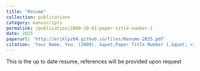 ```yaml
---
title: "Resume"
collection: publications
category: manuscripts
permalink: /publication/2009-10-01-paper-title-number-1
date: 2025
paperurl: 'http://eriklpz04.github.io/files/Resume-2025.pdf'
citation: 'Your Name, You. (2009). &quot;Paper Title Number 1.&quot; <i>Journal 1</i>. 1(1).'
---
```


This is the up to date resume, references will be provided upon request

